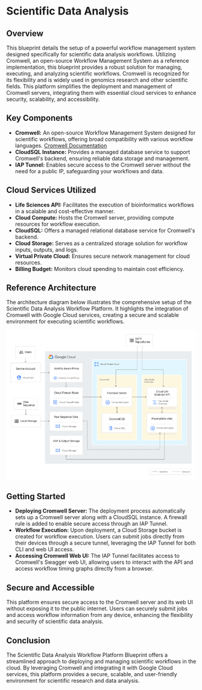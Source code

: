 # Scientific Data Analysis

## Overview

This blueprint details the setup of a powerful workflow management system designed specifically for scientific data analysis workflows. Utilizing Cromwell, an open-source Workflow Management System as a reference implementation, this blueprint provides a robust solution for managing, executing, and analyzing scientific workflows. Cromwell is recognized for its flexibility and is widely used in genomics research and other scientific fields. This platform simplifies the deployment and management of Cromwell servers, integrating them with essential cloud services to enhance security, scalability, and accessibility.

## Key Components

- **Cromwell:** An open-source Workflow Management System designed for scientific workflows, offering broad compatibility with various workflow languages. [Cromwell Documentation](https://cromwell.readthedocs.io/)
- **CloudSQL Instance:** Provides a managed database service to support Cromwell's backend, ensuring reliable data storage and management.
- **IAP Tunnel:** Enables secure access to the Cromwell server without the need for a public IP, safeguarding your workflows and data.

## Cloud Services Utilized

- **Life Sciences API:** Facilitates the execution of bioinformatics workflows in a scalable and cost-effective manner.
- **Cloud Compute:** Hosts the Cromwell server, providing compute resources for workflow execution.
- **CloudSQL:** Offers a managed relational database service for Cromwell's backend.
- **Cloud Storage:** Serves as a centralized storage solution for workflow inputs, outputs, and logs.
- **Virtual Private Cloud:** Ensures secure network management for cloud resources.
- **Billing Budget:** Monitors cloud spending to maintain cost efficiency.

## Reference Architecture

The architecture diagram below illustrates the comprehensive setup of the Scientific Data Analysis Workflow Platform. It highlights the integration of Cromwell with Google Cloud services, creating a secure and scalable environment for executing scientific workflows.

![](./images/Scientific_Data_Analysis.png)

## Getting Started

- **Deploying Cromwell Server:** The deployment process automatically sets up a Cromwell server along with a CloudSQL instance. A firewall rule is added to enable secure access through an IAP Tunnel.
- **Workflow Execution:** Upon deployment, a Cloud Storage bucket is created for workflow execution. Users can submit jobs directly from their devices through a secure tunnel, leveraging the IAP Tunnel for both CLI and web UI access.
- **Accessing Cromwell Web UI:** The IAP Tunnel facilitates access to Cromwell's Swagger web UI, allowing users to interact with the API and access workflow timing graphs directly from a browser.

## Secure and Accessible

This platform ensures secure access to the Cromwell server and its web UI without exposing it to the public internet. Users can securely submit jobs and access workflow information from any device, enhancing the flexibility and security of scientific data analysis.

## Conclusion

The Scientific Data Analysis Workflow Platform Blueprint offers a streamlined approach to deploying and managing scientific workflows in the cloud. By leveraging Cromwell and integrating it with Google Cloud services, this platform provides a secure, scalable, and user-friendly environment for scientific research and data analysis.
